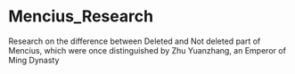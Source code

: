 # Mencius_Research
Research on the difference between Deleted and Not deleted part of Mencius, which were once distinguished by Zhu Yuanzhang, an Emperor of Ming Dynasty
